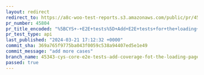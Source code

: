 ```yaml
---
layout: redirect
redirect_to: https://a8c-woo-test-reports.s3.amazonaws.com/public/pr/45804/api/index.html
pr_number: 45804
pr_title_encoded: "%5BCYS+-+E2E+tests%5D+Add+E2E+tests+for+the+loading+screen"
pr_test_type: api
last_published: "2024-03-21 17:12:32 +0000"
commit_sha: 369a765f9775ba043f0059c538a94407ed5e1e49
commit_message: "add more cases"
branch_name: 45343-cys-core-e2e-tests-add-coverage-fot-the-loading-page
passed: true
---
```

